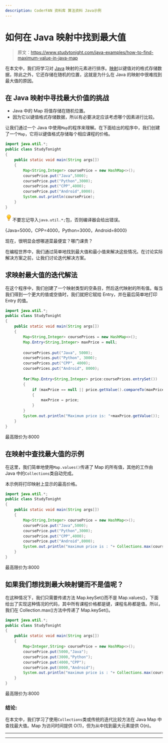 ```yaml
---
description: CoderFAN 资料库 算法资料 Java示例
---
```


# 如何在 Java 映射中找到最大值

> 原文：<https://www.studytonight.com/java-examples/how-to-find-maximum-value-in-java-map>

在本文中，我们将学习对 [Java](https://www.studytonight.com/java/overview-of-java.php) 映射的元素进行排序。[映射](https://www.studytonight.com/java/map-interface-in-java.php)以键值对的格式存储数据，除此之外，它还存储在随机的位置，这就是为什么在 Java 的映射中很难找到最大值的原因。

## 在 Java 映射中寻找最大价值的挑战

*   Java 中的 Map 将值存储在随机位置。
*   因为它以键值格式存储数据，所以有必要决定应该考虑哪个因素进行比较。

让我们通过一个 Java 中使用`Map`的程序来理解。在下面给出的程序中，我们创建了一个`Map`，它将以键值格式存储每个相应课程的价格。

```java
import java.util.*;
public class StudyTonight
{
	public static void main(String args[])
	{
		Map<String,Integer> coursePrice = new HashMap<>();
		coursePrice.put("Java",5000);
		coursePrice.put("Python",3000);
		coursePrice.put("CPP",4000);
		coursePrice.put("Android",8000);
		System.out.println(coursePrice);
	}
}
```

![enlightened](img/bcefbc0bebd753ed2a05f55c0b74d9f0.png "enlightened")不要忘记导入`java.util.*;`包，否则编译器会给出错误。

{Java=5000，CPP=4000，Python=3000，Android=8000}

现在，很明显会想哪道菜最便宜？哪门课贵？

在编程世界中，我们通过简单地找到最大值和最小值来解决这些情况。在讨论实际解决方案之前，让我们讨论迭代解决方案。

## 求映射最大值的迭代解法

在这个程序中，我们创建了一个映射类型的空条目，然后迭代映射的所有值。每当我们得到一个更大的值或空值时，我们就把它赋给 Entry，并在最后简单地打印 Entry 的值。

```java
import java.util.*;
public class StudyTonight
{
	public static void main(String args[])
	{
		Map<String,Integer> coursePrices = new HashMap<>();
		Map.Entry<String,Integer> maxPrice = null;

		coursePrices.put("Java", 5000);
		coursePrices.put("Python", 3000);
		coursePrices.put("CPP", 4000);
		coursePrices.put("Android", 8000);

		for(Map.Entry<String,Integer> price:coursePrices.entrySet())
		{
			if (maxPrice == null || price.getValue().compareTo(maxPrice.getValue()) > 0)
			{
				maxPrice = price;
			}
		}
		System.out.println("Maximum price is: "+maxPrice.getValue());
	}
}
```

最高限价为:8000

## 在映射中查找最大值的示例

在这里，我们简单地使用`Map.values()`传递了 Map 的所有值，其他的工作由 Java 中的`Collections`类自动完成。

本示例将打印映射上显示的最高价格。

```java
import java.util.*;
public class StudyTonight
{
    public static void main(String args[])
    {
        Map<String,Integer> coursePrice = new HashMap<>();
        coursePrice.put("Java",5000);
        coursePrice.put("Python",3000);
        coursePrice.put("CPP",4000);
        coursePrice.put("Android",8000);
        System.out.println("maximum price is : "+ Collections.max(coursePrice.values()));
    }
}
```

最高限价为:8000

## 如果我们想找到最大映射键而不是值呢？

在这种情况下，我们只需要传递方法 Map.keySet()而不是 Map.values()，下面给出了实现这种情况的代码，其中所有课程价格都是键，课程名称都是值。所以，我们在 Collection.max()方法中传递了 Map.keySet()。

```java
import java.util.*;
public class StudyTonight
{
	public static void main(String args[])
	{
		Map<Integer,String> coursePrice = new HashMap<>();
		coursePrice.put(5000,"Java");
		coursePrice.put(3000,"Python");
		coursePrice.put(4000,"CPP");
		coursePrice.put(8000,"Android");
		System.out.println("maximum price is : "+ Collections.max(coursePrice.keySet()));
	}
}
```

最高限价为:8000

### 结论:

在本文中，我们学习了使用`Collections`类或传统的迭代比较方法在 Java Map 中查找最大值。Map 为访问时间提供 O(1)，但为从中找到最大元素提供 O(n)。

* * *

* * *